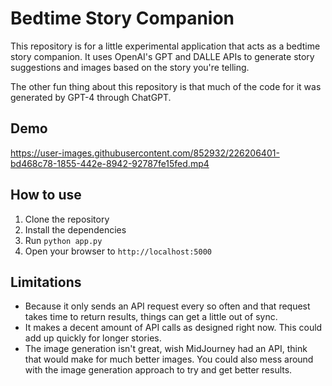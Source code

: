 # Bedtime Story Companion

This repository is for a little experimental application that acts as a bedtime story companion. It uses OpenAI's GPT and DALLE APIs to generate story suggestions and images based on the story you're telling.

The other fun thing about this repository is that much of the code for it was generated by GPT-4 through ChatGPT.

## Demo

https://user-images.githubusercontent.com/852932/226206401-bd468c78-1855-442e-8942-92787fe15fed.mp4

## How to use

1. Clone the repository
2. Install the dependencies
3. Run `python app.py`
4. Open your browser to `http://localhost:5000`

## Limitations

- Because it only sends an API request every so often and that request takes time to return results, things can get a little out of sync. 
- It makes a decent amount of API calls as designed right now. This could add up quickly for longer stories.
- The image generation isn't great, wish MidJourney had an API, think that would make for much better images. You could also mess around with the image generation approach to try and get better results.

